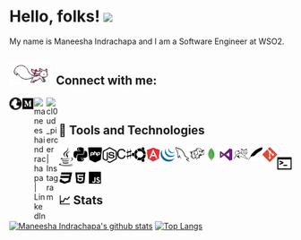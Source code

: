 
# Hello, folks! <img src="https://raw.githubusercontent.com/MartinHeinz/MartinHeinz/master/wave.gif" width="30px">

My name is Maneesha Indrachapa and I am a Software Engineer at WSO2.

## <img height="40" src="https://raw.githubusercontent.com/maneeshaindrachapa/maneeshaindrachapa/master/assets/kyubey.gif"/> Connect with me:

[<img align="left" alt="maneeshaindrachapa.github.io" width="22px" src="https://raw.githubusercontent.com/iconic/open-iconic/master/svg/globe.svg" color="#FFF" />][website]
[<img align="left" alt="maneeshaindrachapa.github.io" width="22px" src="https://raw.githubusercontent.com/ionic-team/ionicons/master/src/svg/logo-medium.svg" color="#FFF" />][medium]
[<img align="left" alt="maneeshaindrachapa | LinkedIn" width="22px" src="https://cdn.jsdelivr.net/npm/simple-icons@v3/icons/linkedin.svg" color="#FFF"/>][linkedin]
[<img align="left" alt="cl0ud_piercer | Instagram" width="22px" src="https://cdn.jsdelivr.net/npm/simple-icons@v3/icons/instagram.svg" color="#FFF"/>][instagram]
<br>


## :wrench: Tools and Technologies
<img align="left" alt="Java" width="26px" src="https://raw.githubusercontent.com/maneeshaindrachapa/maneeshaindrachapa/master/assets/icons/languages/java.svg" />
<img align="left" alt="Python" width="26px" src="https://raw.githubusercontent.com/maneeshaindrachapa/maneeshaindrachapa/master/assets/icons/languages/python.svg" />
<img align="left" alt="PHP" width="26px" src="https://raw.githubusercontent.com/maneeshaindrachapa/maneeshaindrachapa/master/assets/icons/languages/php.svg" />
<img align="left" alt="NodeJS" width="26px" src="https://raw.githubusercontent.com/maneeshaindrachapa/maneeshaindrachapa/master/assets/icons/languages/nodejs.svg" />
<img align="left" alt="C#" width="26px" src="https://raw.githubusercontent.com/maneeshaindrachapa/maneeshaindrachapa/master/assets/icons/languages/csharp.svg" />
<img align="left" alt="Ubunutu" width="26px" src="https://raw.githubusercontent.com/maneeshaindrachapa/maneeshaindrachapa/master/assets/icons/linux/ubuntu.svg" />
<img align="left" alt="Angular" width="26px" src="https://raw.githubusercontent.com/maneeshaindrachapa/maneeshaindrachapa/master/assets/icons/js-libraries-frameworks/angular.svg" />
<img align="left" alt="Jquery" width="26px" src="https://raw.githubusercontent.com/maneeshaindrachapa/maneeshaindrachapa/master/assets/icons/js-libraries-frameworks/jquery.svg" />
<img align="left" alt="MySQL" width="26px" src="https://raw.githubusercontent.com/maneeshaindrachapa/maneeshaindrachapa/master/assets/icons/database/mysql.svg" />
<img align="left" alt="hadoop" width="26px" src="https://raw.githubusercontent.com/maneeshaindrachapa/maneeshaindrachapa/master/assets/icons/database/hadoop.svg" />
<img align="left" alt="mongodb" width="26px" src="https://raw.githubusercontent.com/maneeshaindrachapa/maneeshaindrachapa/master/assets/icons/database/mongodb.svg" />
<img align="left" alt="visual-studio" width="26px" src="https://raw.githubusercontent.com/maneeshaindrachapa/maneeshaindrachapa/master/assets/icons/code-editors/visual-studio.svg" />
<img align="left" alt="tomcat" width="26px" src="https://raw.githubusercontent.com/maneeshaindrachapa/maneeshaindrachapa/master/assets/icons/server/tomcat.svg" />
<img align="left" alt="apache" width="26px" src="https://raw.githubusercontent.com/maneeshaindrachapa/maneeshaindrachapa/master/assets/icons/server/apache.svg" />
<img align="left" alt="git" width="26px" src="https://raw.githubusercontent.com/maneeshaindrachapa/maneeshaindrachapa/master/assets/icons/version/git.svg" />
<br>
<img align="left" alt="Terminal" width="26px" src="https://raw.githubusercontent.com/maneeshaindrachapa/maneeshaindrachapa/master/assets/icons/shell/shell-alt.svg" />
<img align="left" alt="css" width="26px" src="https://raw.githubusercontent.com/maneeshaindrachapa/maneeshaindrachapa/master/assets/icons/web-languages/css3.svg" />
<img align="left" alt="html" width="26px" src="https://raw.githubusercontent.com/maneeshaindrachapa/maneeshaindrachapa/master/assets/icons/web-languages/html5.svg" />
<img align="left" alt="js" width="26px" src="https://raw.githubusercontent.com/maneeshaindrachapa/maneeshaindrachapa/master/assets/icons/web-languages/js.svg" />
<br>
<br>

## :chart_with_upwards_trend: Stats
[![Maneesha Indrachapa's github stats](https://github-readme-stats.vercel.app/api?username=maneeshaindrachapa&show_icons=true&theme=nord&count_private=true&show_icons=true)](https://github.com/anuraghazra/github-readme-stats)  [![Top Langs](https://github-readme-stats.vercel.app/api/top-langs/?username=maneeshaindrachapa&theme=nord&layout=compact)](https://github.com/anuraghazra/github-readme-stats)

[website]: https://maneeshaindrachapa.github.io/
[instagram]: https://www.instagram.com/cl0ud_piercer/
[linkedin]: https://www.linkedin.com/in/maneeshaindrachapa/
[medium]: https://maneeshaindrachapa.medium.com/